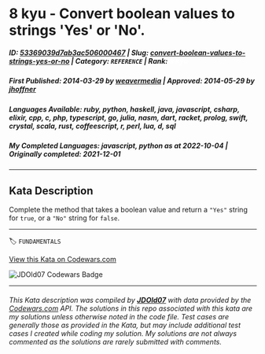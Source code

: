 # 8 kyu - Convert boolean values to strings 'Yes' or 'No'.

##### **ID**: [53369039d7ab3ac506000467](https://www.codewars.com/kata/53369039d7ab3ac506000467) | **Slug**: [convert-boolean-values-to-strings-yes-or-no](https://www.codewars.com/kata/53369039d7ab3ac506000467) | **Category**: `REFERENCE` | **Rank**: <span style="color:white">8 kyu</span>

##### **First Published**: 2014-03-29 ***by*** [weavermedia](https://www.codewars.com/users/weavermedia) | **Approved**: 2014-05-29 ***by*** [jhoffner](https://www.codewars.com/users/jhoffner)

##### **Languages Available**: ruby, python, haskell, java, javascript, csharp, elixir, cpp, c, php, typescript, go, julia, nasm, dart, racket, prolog, swift, crystal, scala, rust, coffeescript, r, perl, lua, d, sql

##### **My Completed Languages**: javascript, python ***as at*** 2022-10-04 | **Originally completed**: 2021-12-01

---

## Kata Description


Complete the method that takes a boolean value and return a `"Yes"` string for `true`, or a `"No"` string for `false`.



---


🏷 `FUNDAMENTALS`


[View this Kata on Codewars.com](https://www.codewars.com/kata/53369039d7ab3ac506000467)

![](https://www.codewars.com/users/jdold07/badges/large "JDOld07 Codewars Badge")

---

###### *This Kata description was compiled by [**JDOld07**](https://tpstech.dev) with data provided by the [Codewars.com](https://www.codewars.com) API.  The solutions in this repo associated with this kata are my solutions unless otherwise noted in the code file.  Test cases are generally those as provided in the Kata, but may include additional test cases I created while coding my solution.  My solutions are not always commented as the solutions are rarely submitted with comments.*
